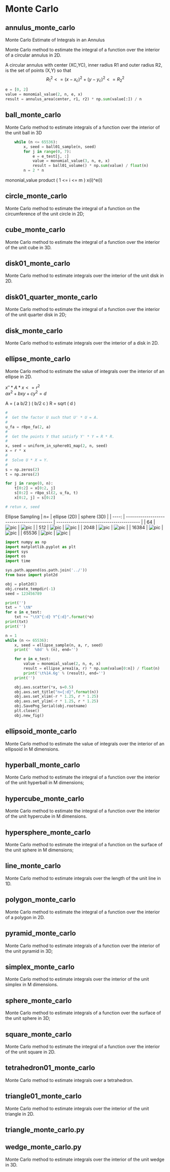 # Monte Carlo

## annulus_monte_carlo

Monte Carlo Estimate of Integrals in an Annulus

Monte Carlo method to estimate the integral of a function over the interior of a circular annulus in 2D.

A circular annulus with center (XC,YC), inner radius R1 and outer radius R2, is the set of points (X,Y) so that
$$ R_1^2 <= (x-x_c)^2 + (y-y_c)^2 <= R_2^2  $$

```Python
e = [0, 2]
value = monomial_value(2, n, e, x)
result = annulus_area(center, r1, r2) * np.sum(value[:]) / n
```

## ball_monte_carlo

Monte Carlo method to estimate integrals of a function over the interior of the unit ball in 3D

```Python
    while (n <= 65536):
        x, seed = ball01_sample(n, seed)
        for j in range(0, 7):
            e = e_test[j, :]
            value = monomial_value(3, n, e, x)
            result = ball01_volume() * np.sum(value) / float(n)
        n = 2 * n
```

mononial_value
product ( 1 <= i <= m ) x(i)^e(i)

## circle_monte_carlo

Monte Carlo method to estimate the integral of a function on the circumference of the unit circle in 2D;

## cube_monte_carlo

Monte Carlo method to estimate the integral of a function over the interior of the unit cube in 3D.

## disk01_monte_carlo

Monte Carlo method to estimate integrals over the interior of the unit disk in 2D.

## disk01_quarter_monte_carlo

Monte Carlo method to estimate the integral of a function over the interior of the unit quarter disk in 2D;

## disk_monte_carlo

Monte Carlo method to estimate integrals over the interior of a disk in 2D.

## ellipse_monte_carlo

Monte Carlo method to estimate the value of integrals over the interior of an ellipse in 2D.

$x'' * A * x <= r^2$  
$a x^2 + b xy + c y^2 = d$

A = (  a  b/2 )
    ( b/2  c  )
R = sqrt ( d )

```Python
#
#  Get the factor U such that U' * U = A.
#
u_fa = r8po_fa(2, a)
#
#  Get the points Y that satisfy Y' * Y = R * R.
#
x, seed = uniform_in_sphere01_map(2, n, seed)
x = r * x
#
#  Solve U * X = Y.
#
s = np.zeros(2)
t = np.zeros(2)

for j in range(0, n):
    t[0:2] = x[0:2, j]
    s[0:2] = r8po_sl(2, u_fa, t)
    x[0:2, j] = s[0:2]

# retun x, seed
```

Ellipse Sampling
|    n= | ellipse (2D)                               | sphere (3D)                               |
| ----: | ------------------------------------------ | ----------------------------------------- |
|    64 | ![pic](../img/ellipse_monte_carlo_007.png) | ![pic](../img/sphere_monte_carlo_007.png) |
|   512 | ![pic](../img/ellipse_monte_carlo_010.png) | ![pic](../img/sphere_monte_carlo_010.png) |
|  2048 | ![pic](../img/ellipse_monte_carlo_012.png) | ![pic](../img/sphere_monte_carlo_012.png) |
| 16384 | ![pic](../img/ellipse_monte_carlo_015.png) | ![pic](../img/sphere_monte_carlo_015.png) |
| 65536 | ![pic](../img/ellipse_monte_carlo_017.png) | ![pic](../img/sphere_monte_carlo_017.png) |

```Python
import numpy as np
import matplotlib.pyplot as plt
import sys
import os
import time

sys.path.append(os.path.join('../'))
from base import plot2d

obj = plot2d()
obj.create_tempdir(-1)
seed = 123456789

print('')
txt = " \tN"
for e in e_test:
    txt += "\tX^{:d} Y^{:d}".format(*e)
print(txt)
print('')

n = 1
while (n <= 65536):
    x, seed = ellipse_sample(n, a, r, seed)
    print('  %8d' % (n), end='')

    for e in e_test:
        value = monomial_value(2, n, e, x)
        result = ellipse_area1(a, r) * np.sum(value[0:n]) / float(n)
        print('\t%14.6g' % (result), end='')
    print('')

    obj.axs.scatter(*x, s=0.5)
    obj.axs.set_title("n={:d}".format(n))
    obj.axs.set_xlim(-r * 1.25, r * 1.25)
    obj.axs.set_ylim(-r * 1.25, r * 1.25)
    obj.SavePng_Serial(obj.rootname)
    plt.close()
    obj.new_fig()

```

## ellipsoid_monte_carlo

Monte Carlo method to estimate the value of integrals over the interior of an ellipsoid in M dimensions.

## hyperball_monte_carlo

Monte Carlo method to estimate the integral of a function over the interior of the unit hyperball in M dimensions;

## hypercube_monte_carlo

Monte Carlo method to estimate the integral of a function over the interior of the unit hypercube in M dimensions.

## hypersphere_monte_carlo

Monte Carlo method to estimate the integral of a function on the surface of the unit sphere in M dimensions;

## line_monte_carlo

Monte Carlo method to estimate integrals over the length of the unit line in 1D.

## polygon_monte_carlo

Monte Carlo method to estimate the integral of a function over the interior of a polygon in 2D.

## pyramid_monte_carlo

Monte Carlo method to estimate integrals of a function over the interior of the unit pyramid in 3D;

## simplex_monte_carlo

Monte Carlo method to estimate integrals over the interior of the unit simplex in M dimensions.

## sphere_monte_carlo

Monte Carlo method to estimate integrals of a function over the surface of the unit sphere in 3D;

## square_monte_carlo

Monte Carlo method to estimate the integral of a function over the interior of the unit square in 2D.

## tetrahedron01_monte_carlo

Monte Carlo method to estimate integrals over a tetrahedron.

## triangle01_monte_carlo

Monte Carlo method to estimate integrals over the interior of the unit triangle in 2D.

## triangle_monte_carlo.py

## wedge_monte_carlo.py

Monte Carlo method to estimate integrals over the interior of the unit wedge in 3D.
